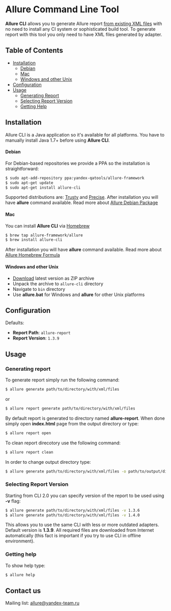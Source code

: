 # Allure Command Line Tool
**Allure CLI** allows you to generate Allure report [from existing XML files](https://github.com/allure-framework/allure-core/wiki#gathering-information-about-tests) with no need to install any CI system or sophisticated build tool. To generate report with this tool you only need to have XML files generated by adapter.

## Table of Contents
* [Installation](#installation)
  * [Debian](#debian)
  * [Mac](#mac)
  * [Windows and other Unix](#windows-and-other-unix)
* [Configuration](#configuration)
* [Usage](#usage)
  * [Generating Report](#generating-report)
  * [Selecting Report Version](#selecting-report-version)
  * [Getting Help](#getting-help)

## Installation
Allure CLI is a Java application so it's available for all platforms.
You have to manually install Java 1.7+ before using **Allure CLI**. 

#### Debian
For Debian-based repositories we provide a PPA so the installation is straightforward:
```bash
$ sudo apt-add-repository ppa:yandex-qatools/allure-framework
$ sudo apt-get update
$ sudo apt-get install allure-cli
```
Supported distributions are: [Trusty](http://releases.ubuntu.com/14.04/) and [Precise](http://releases.ubuntu.com/12.04/). 
After installation you will have **allure** command available.
Read more about [Allure Debian Package](https://github.com/allure-framework/allure-debian)

#### Mac
You can install **Allure CLI** via [Homebrew](http://brew.sh/)
```bash
$ brew tap allure-framework/allure
$ brew install allure-cli
```
After installation you will have **allure** command available.
Read more about [Allure Homebrew Formula](https://github.com/allure-framework/homebrew-allure)

#### Windows and other Unix
 * [Download](https://github.com/allure-framework/allure-cli/releases/latest) latest version as ZIP archive
 * Unpack the archive to `allure-cli` directory
 * Navigate to `bin` directory
 * Use **allure.bat** for Windows and **allure** for other Unix platforms
 
## Configuration

Defaults: 
 * **Report Path**: `allure-report` 
 * **Report Version**: `1.3.9`

## Usage
### Generating report
To generate report simply run the following command:
```bash
$ allure generate path/to/directory/with/xml/files
```
or 
```bash
$ allure report generate path/to/directory/with/xml/files
```
By default report is generated to directory named **allure-report**. When done simply open **index.html** page from the output directory or type:
```bash
$ allure report open
```
To clean report direcotory use the following command: 
```bash
$ allure report clean
```
In order to change output directory type:
```bash
$ allure generate path/to/directory/with/xml/files -o path/to/output/directory
```
### Selecting Report Version
Starting from CLI 2.0 you can specify version of the report to be used using **-v** flag:
```bash
$ allure generate path/to/directory/with/xml/files -v 1.3.6
$ allure generate path/to/directory/with/xml/files -v 1.4.0
```
This allows you to use the same CLI with less or more outdated adapters. Default version is **1.3.9**. All required files are downloaded from Internet automatically (this fact is important if you try to use CLI in offline environment).
### Getting help
To show help type:
```bash
$ allure help
```

## Contact us
Mailing list: [allure@yandex-team.ru](mailto:allure@yandex-team.ru)
